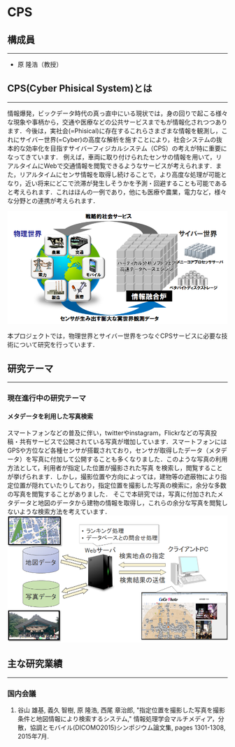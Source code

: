 # CPS


## 構成員
-------
* 原 隆浩（教授）

## CPS(Cyber Phisical System)とは
-------
情報爆発，ビックデータ時代の真っ直中にいる現状では，身の回りで起こる様々な現象や事柄から，交通や医療などの公共サービスまでもが情報化されつつあります．今後は，実社会(=Phisical)に存在するこれらさまざまな情報を観測し，これにサイバー世界(=Cyber)の高度な解析を施すことにより，社会システムの抜本的な効率化を目指すサイバーフィジカルシステム（CPS）の考えが特に重要になってきています．
例えば，車両に取り付けられたセンサの情報を用いて，リアルタイムにWebで交通情報を閲覧できるようなサービスが考えられます．また，リアルタイムにセンサ情報を取得し続けることで，より高度な処理が可能となり，近い将来にどこで渋滞が発生しそうかを予測・回避することも可能であると考えられます．これはほんの一例であり，他にも医療や農業，電力など，様々な分野との連携が考えられます．
<!--情報爆発時代の真っ直中にいる現状において，ITが社会インフラに組み込まれていくにつれ，物理世界（実世界）とサイバー世界を統一的に扱うパラダイム，サイバーフィジカルシステム（CPS）の考えが特に重要になってきています．今後はセンサ情報が情報爆発の中心となり，多様なセンサ情報から実世界の情報を収集し，これに高度な解析を施すことにより，社会システムの抜本的な効率化を目指すCPSサービスが構築されると予測されます．-->
![](./img/cps.png)

本プロジェクトでは，物理世界とサイバー世界をつなぐCPSサービスに必要な技術について研究を行っています．




## 研究テーマ
-------
### 現在進行中の研究テーマ
#### メタデータを利用した写真検索
スマートフォンなどの普及に伴い，twitterやinstagram，Flickrなどの写真投稿・共有サービスで公開されている写真が増加しています．スマートフォンにはGPSや方位など各種センサが搭載されており，センサが取得したデータ（メタデータ）を写真に付加して公開することも多くなりました．このような写真の利用方法として，利用者が指定した位置が撮影された写真
を検索し，閲覧することが挙げられます．しかし，撮影位置や方向によっては，建物等の遮蔽物により指定位置が隠れていたりしており，指定位置を撮影した写真の検索に，余分な多数の写真を閲覧することがありました．
そこで本研究では，写真に付加されたメタデータと地図のデータから建物の情報を取得し，これらの余分な写真を閲覧しないような検索方法を考えています．
![](./img/system_taniyama.png)
## 主な研究業績
-------
### 国内会議
1. 谷山 雄基, 義久 智樹, 原 隆浩, 西尾 章治郎, "指定位置を撮影した写真を撮影条件と地図情報により検索するシステム," 情報処理学会マルチメディア，分散，協調とモバイル(DICOMO2015)シンポジウム論文集, pages 1301-1308, 2015年7月.